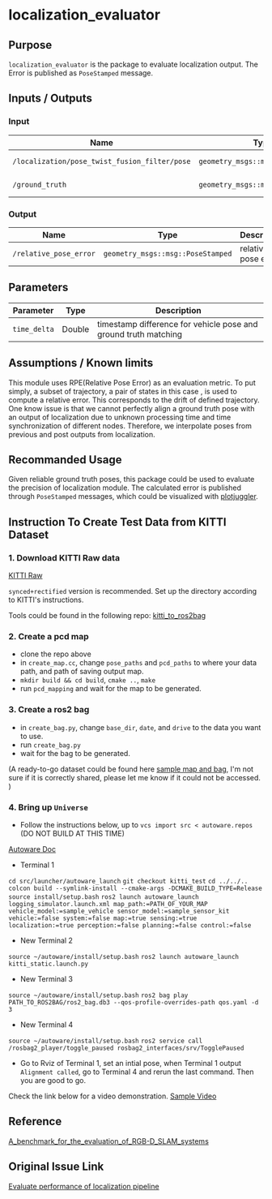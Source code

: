 # localization_evaluator

## Purpose

`localization_evaluator` is the package to evaluate localization output. The Error is published as `PoseStamped` message.

## Inputs / Outputs

### Input

| Name                                          | Type                              | Description       |
| --------------------------------------------- | --------------------------------- | ----------------- |
| `/localization/pose_twist_fusion_filter/pose` | `geometry_msgs::msg::PoseStamped` | pose from vehicle |
| `/ground_truth`                               | `geometry_msgs::msg::PoseStamped` | ground truth pose |

### Output

| Name                   | Type                              | Description         |
| ---------------------- | --------------------------------- | ------------------- |
| `/relative_pose_error` | `geometry_msgs::msg::PoseStamped` | relative pose error |

## Parameters

| Parameter    | Type   | Description                                                     |
| ------------ | ------ | --------------------------------------------------------------- |
| `time_delta` | Double | timestamp difference for vehicle pose and ground truth matching |

## Assumptions / Known limits

This module uses RPE(Relative Pose Error) as an evaluation metric. To put simply, a subset of trajectory, a pair of states in this case , is used to compute a relative error. This corresponds to the drift of defined trajectory. One know issue is that we cannot perfectly align a ground truth pose with an output of localization due to unknown processing time and time synchronization of different nodes. Therefore, we interpolate poses from previous and post outputs from localization.

## Recommanded Usage

Given reliable ground truth poses, this package could be used to evaluate the precision of localization module. The calculated error is published through `PoseStamped` messages, which could be visualized with [plotjuggler](https://www.plotjuggler.io/).

## Instruction To Create Test Data from KITTI Dataset

### 1. Download KITTI Raw data

[KITTI Raw](http://www.cvlibs.net/datasets/kitti/raw_data.php)

`synced+rectified` version is recommended. Set up the directory according to KITTI's instructions.

Tools could be found in the following repo:
[kitti_to_ros2bag](https://github.com/angry-crab/kitti_to_ros2bag)

### 2. Create a pcd map

- clone the repo above
- in `create_map.cc`, change `pose_paths` and `pcd_paths` to where your data path, and path of saving output map.
- `mkdir build && cd build`, `cmake ..`, `make`
- run `pcd_mapping` and wait for the map to be generated.

### 3. Create a ros2 bag

- in `create_bag.py`, change `base_dir`, `date`, and `drive` to the data you want to use.
- run `create_bag.py`
- wait for the bag to be generated.

(A ready-to-go dataset could be found here [sample map and bag](https://drive.google.com/file/d/1hTePvUZ1_tTOefex4UgZqjdibGARjDtr/view?usp=sharing), I'm not sure if it is correctly shared, please let me know if it could not be accessed. )

### 4. Bring up `Universe`

- Follow the instructions below, up to `vcs import src < autoware.repos` (DO NOT BUILD AT THIS TIME)

[Autoware Doc](https://autowarefoundation.github.io/autoware-documentation/main/installation/autoware/docker-installation/)

- Terminal 1

`cd src/launcher/autoware_launch`
`git checkout kitti_test`
`cd ../../..`
`colcon build --symlink-install --cmake-args -DCMAKE_BUILD_TYPE=Release`
`source install/setup.bash`
`ros2 launch autoware_launch logging_simulator.launch.xml map_path:=PATH_OF_YOUR_MAP vehicle_model:=sample_vehicle sensor_model:=sample_sensor_kit vehicle:=false system:=false map:=true sensing:=true localization:=true perception:=false planning:=false control:=false`

- New Terminal 2

`source ~/autoware/install/setup.bash`
`ros2 launch autoware_launch kitti_static.launch.py`

- New Terminal 3

`source ~/autoware/install/setup.bash`
`ros2 bag play PATH_TO_ROS2BAG/ros2_bag.db3 --qos-profile-overrides-path qos.yaml -d 3`

- New Terminal 4

`source ~/autoware/install/setup.bash`
`ros2 service call /rosbag2_player/toggle_paused rosbag2_interfaces/srv/TogglePaused`

- Go to Rviz of Terminal 1, set an intial pose, when Terminal 1 output `Alignment called`, go to Terminal 4 and rerun the last command. Then you are good to go.

Check the link below for a video demonstration. [Sample Video](https://github.com/orgs/autowarefoundation/discussions/334)

## Reference

[A_benchmark_for_the_evaluation_of_RGB-D_SLAM_systems](https://www.researchgate.net/publication/261353760_A_benchmark_for_the_evaluation_of_RGB-D_SLAM_systems)

## Original Issue Link

[Evaluate performance of localization pipeline](https://github.com/autowarefoundation/autoware.universe/issues/602)
